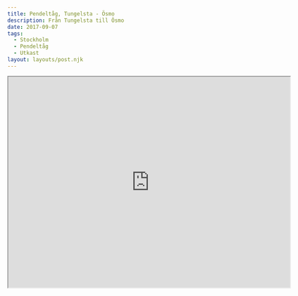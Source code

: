 ```yaml
---
title: Pendeltåg, Tungelsta - Ösmo
description: Från Tungelsta till Ösmo
date: 2017-09-07
tags:
  - Stockholm
  - Pendeltåg
  - Utkast
layout: layouts/post.njk
---
```

<iframe src="https://www.google.com/maps/d/embed?mid=1tmT_pgh1xqpumMs9n54OLOBUcKg" width="640" height="480"></iframe>
